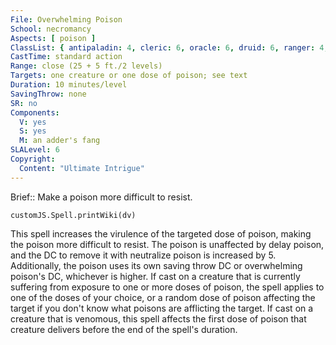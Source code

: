 ```yaml
---
File: Overwhelming Poison
School: necromancy
Aspects: [ poison ]
ClassList: { antipaladin: 4, cleric: 6, oracle: 6, druid: 6, ranger: 4, shaman: 6, witch: 6 }
CastTime: standard action
Range: close (25 + 5 ft./2 levels)
Targets: one creature or one dose of poison; see text
Duration: 10 minutes/level
SavingThrow: none
SR: no
Components:
  V: yes
  S: yes
  M: an adder's fang
SLALevel: 6
Copyright:
  Content: "Ultimate Intrigue"
---
```

Brief:: Make a poison more difficult to resist.

```dataviewjs
customJS.Spell.printWiki(dv)
```

This spell increases the virulence of the targeted dose of poison, making the poison more difficult to resist. The poison is unaffected by delay poison, and the DC to remove it with neutralize poison is increased by 5. Additionally, the poison uses its own saving throw DC or overwhelming poison's DC, whichever is higher.  If cast on a creature that is currently suffering from exposure to one or more doses of poison, the spell applies to one of the doses of your choice, or a random dose of poison affecting the target if you don't know what poisons are afflicting the target. If cast on a creature that is venomous, this spell affects the first dose of poison that creature delivers before the end of the spell's duration.
